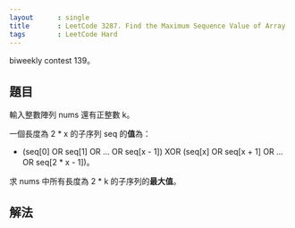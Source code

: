 ```yaml
---
layout      : single
title       : LeetCode 3287. Find the Maximum Sequence Value of Array
tags        : LeetCode Hard
---
```

biweekly contest 139。  

## 題目

輸入整數陣列 nums 還有正整數 k。  

一個長度為 2 \* x 的子序列 seq 的**值**為：  

- (seq[0] OR seq[1] OR ... OR seq[x - 1]) XOR (seq[x] OR seq[x + 1] OR ... OR seq[2 \* x - 1])。  

求 nums 中所有長度為 2 \* k 的子序列的**最大值**。  

## 解法

